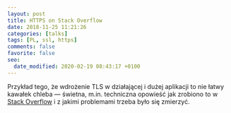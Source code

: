 ```yaml
---
layout: post
title: HTTPS on Stack Overflow
date: 2018-11-25 11:21:26
categories: [talks]
tags: [PL, ssl, https]
comments: false
favorite: false
seo:
  date_modified: 2020-02-19 08:43:17 +0100
---
```


Przykład tego, że wdrożenie TLS w działającej i dużej aplikacji to nie łatwy kawałek chleba — świetna, m.in. techniczna opowieść jak zrobiono to w [Stack Overflow](https://nickcraver.com/blog/2017/05/22/https-on-stack-overflow/) i z jakimi problemami trzeba było się zmierzyć.
